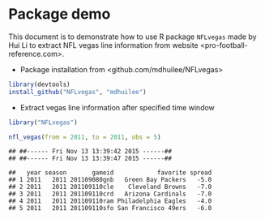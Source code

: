 
# Package demo

This document is to demonstrate how to use R package `NFLvegas` made by Hui Li to extract NFL vegas line information from website <pro-football-reference.com>.

* Package installation from <github.com/mdhuilee/NFLvegas>


```r
library(devtools)
install_github("NFLvegas", "mdhuilee")
```


* Extract vegas line information after specified time window


```r
library("NFLvegas")

nfl_vegas(from = 2011, to = 2011, obs = 5)
```

```
## ##------ Fri Nov 13 13:39:42 2015 ------##
## ##------ Fri Nov 13 13:39:47 2015 ------##
```

```
##   year season       gameid            favorite spread
## 1 2011   2011 201109080gnb   Green Bay Packers   -5.0
## 2 2011   2011 201109110cle    Cleveland Browns   -7.0
## 3 2011   2011 201109110crd   Arizona Cardinals   -7.0
## 4 2011   2011 201109110ram Philadelphia Eagles   -4.0
## 5 2011   2011 201109110sfo San Francisco 49ers   -6.0
```
 
